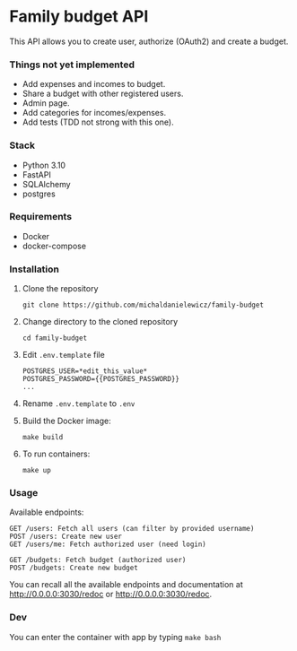 # Family budget API

This API allows you to create user, authorize (OAuth2) and create a budget. 

### Things not yet implemented

* Add expenses and incomes to budget.
* Share a budget with other registered users.
* Admin page.
* Add categories for incomes/expenses.
* Add tests (TDD not strong with this one).


### Stack

* Python 3.10
* FastAPI
* SQLAlchemy
* postgres

### Requirements

* Docker
* docker-compose

### Installation

1. Clone the repository

    `git clone https://github.com/michaldanielewicz/family-budget`  
  

2. Change directory to the cloned repository

    `cd family-budget`


3. Edit `.env.template` file

    ```
    POSTGRES_USER=*edit_this_value*
    POSTGRES_PASSWORD={{POSTGRES_PASSWORD}}
    ...
    ```


4. Rename `.env.template` to `.env`


5. Build the Docker image:

    `make build`


6. To run containers:

   `make up`


### Usage

Available endpoints:

    GET /users: Fetch all users (can filter by provided username)
    POST /users: Create new user
    GET /users/me: Fetch authorized user (need login)

    GET /budgets: Fetch budget (authorized user)
    POST /budgets: Create new budget

You can recall all the available endpoints and documentation at http://0.0.0.0:3030/redoc or http://0.0.0.0:3030/redoc.


### Dev

You can enter the container with app by typing `make bash`
